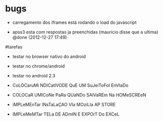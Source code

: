 # bugs
- carregamento dos iframes está rodando o load do javascript
+ apss3 esta com respostas ja preenchidas (mauricio disse que a ultima) @done (2012-12-27 17:49)

#tarefas
- testar no browser nativo do android
- testar no chrome/android
- testar no android 2.3

- CoLOCaruMi NDICatIVODE QuE UM SuJeiToFoI EnVIaDo
- COLOCaR UMICoNe PaRa QUaNDo SAlVaREm Na HOMeSCREeN
- iMPLeMEnTar INsTaLaÇAO VIa MOziLla AP STORE
- IMPLeMeMTar TELa DE ADmIN E EXPOrT Do EXCeL
